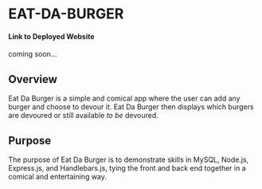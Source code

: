 # EAT-DA-BURGER
#### Link to Deployed Website
coming soon...

## Overview
Eat Da Burger is a simple and comical app where the user can add any burger and choose to devour it. Eat Da Burger then displays which burgers are devoured or still available *to be* devoured.

## Purpose
The purpose of Eat Da Burger is to demonstrate skills in MySQL, Node.js, Express.js, and Handlebars.js, tying the front and back end together in a comical and entertaining way.